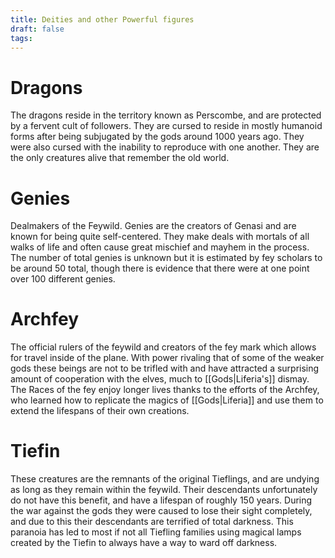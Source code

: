 ```yaml
---
title: Deities and other Powerful figures
draft: false
tags:
---
```


# Dragons
The dragons reside in the territory known as Perscombe, and are protected by a fervent cult of followers. They are cursed to reside in mostly humanoid forms after being subjugated by the gods around 1000 years ago. They were also cursed with the inability to reproduce with one another. They are the only creatures alive that remember the old world.

# Genies
Dealmakers of the Feywild. Genies are the creators of Genasi and are known for being quite self-centered. They make deals with mortals of all walks of life and often cause great mischief and mayhem in the process. The number of total genies is unknown but it is estimated by fey scholars to be around 50 total, though there is evidence that there were at one point over 100 different genies.

# Archfey
The official rulers of the feywild and creators of the fey mark which allows for travel inside of the plane. With power rivaling that of some of the weaker gods these beings are not to be trifled with and have attracted a surprising amount of cooperation with the elves, much to [[Gods|Liferia's]] dismay. The Races of the fey enjoy longer lives thanks to the efforts of the Archfey, who learned how to replicate the magics of [[Gods|Liferia]] and use them to extend the lifespans of their own creations.

# Tiefin
These creatures are the remnants of the original Tieflings, and are undying as long as they remain within the feywild. Their descendants unfortunately do not have this benefit, and have a lifespan of roughly 150 years. During the war against the gods they were caused to lose their sight completely, and due to this their descendants are terrified of total darkness. This paranoia has led to most if not all Tiefling families using magical lamps created by the Tiefin to always have a way to ward off darkness.

 
